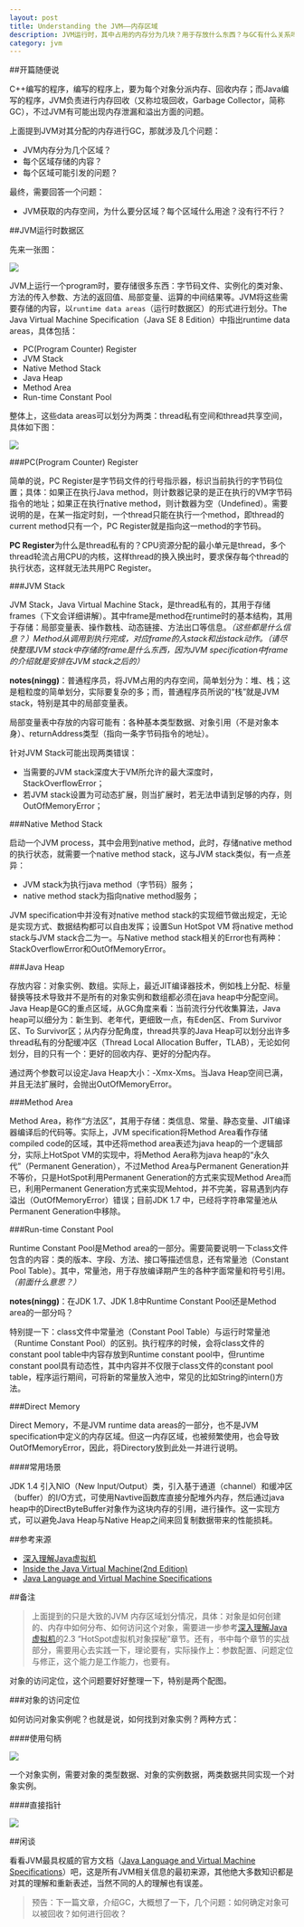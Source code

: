 ```yaml
---
layout: post
title: Understanding the JVM——内存区域
description: JVM运行时，其中占用的内存分为几块？用于存放什么东西？与GC有什么关系吗？
category: jvm
---
```



##开篇随便说

C++编写的程序，编写的程序上，要为每个对象分派内存、回收内存；而Java编写的程序，JVM负责进行内存回收（又称垃圾回收，Garbage Collector，简称GC），不过JVM有可能出现内存泄漏和溢出方面的问题。

上面提到JVM对其分配的内存进行GC，那就涉及几个问题：

* JVM内存分为几个区域？
* 每个区域存储的内容？
* 每个区域可能引发的问题？

最终，需要回答一个问题：

* JVM获取的内存空间，为什么要分区域？每个区域什么用途？没有行不行？

##JVM运行时数据区

先来一张图：

![](/images/understanding-jvm/internal-arch-of-jvm.gif)

JVM上运行一个program时，要存储很多东西：字节码文件、实例化的类对象、方法的传入参数、方法的返回值、局部变量、运算的中间结果等。JVM将这些需要存储的内容，以`runtime data areas`（运行时数据区）的形式进行划分。The Java Virtual Machine Specification（Java SE 8 Edition）中指出runtime data areas，具体包括：

* PC(Program Counter) Register
* JVM Stack
* Native Method Stack
* Java Heap
* Method Area
* Run-time Constant Pool

整体上，这些data areas可以划分为两类：thread私有空间和thread共享空间，具体如下图：

![](/images/understanding-jvm/runtime-data-areas.png)


###PC(Program Counter) Register

简单的说，PC Register是字节码文件的行号指示器，标识当前执行的字节码位置；具体：如果正在执行Java method，则计数器记录的是正在执行的VM字节码指令的地址；如果正在执行native method，则计数器为空（Undefined）。需要说明的是，在某一指定时刻，一个thread只能在执行一个method，即thread的current method只有一个，PC Register就是指向这一method的字节码。

**PC Register**为什么是thread私有的？CPU资源分配的最小单元是thread，多个thread轮流占用CPU的内核，这样thread的换入换出时，要求保存每个thread的执行状态，这样就无法共用PC Register。




###JVM Stack

JVM Stack，Java Virtual Machine Stack，是thread私有的，其用于存储frames（下文会详细讲解）。其中frame是method在runtime时的基本结构，其用于存储：局部变量表、操作数栈、动态链接、方法出口等信息。*（这些都是什么信息？）*Method从调用到执行完成，对应frame的入stack和出stack动作。*（请尽快整理JVM stack中存储的frame是什么东西，因为JVM specification中frame的介绍就是安排在JVM stack之后的）*

**notes(ningg)**：普通程序员，将JVM占用的内存空间，简单划分为：堆、栈；这是粗粒度的简单划分，实际要复杂的多；而，普通程序员所说的“栈”就是JVM stack，特别是其中的局部变量表。

局部变量表中存放的内容可能有：各种基本类型数据、对象引用（不是对象本身）、returnAddress类型（指向一条字节码指令的地址）。

针对JVM Stack可能出现两类错误：

* 当需要的JVM stack深度大于VM所允许的最大深度时，StackOverflowError；
* 若JVM stack设置为可动态扩展，则当扩展时，若无法申请到足够的内存，则OutOfMemoryError；




###Native Method Stack


启动一个JVM process，其中会用到native method，此时，存储native method的执行状态，就需要一个native method stack，这与JVM stack类似，有一点差异：

* JVM stack为执行java method（字节码）服务；
* native method stack为指向native method服务；

JVM specification中并没有对native method stack的实现细节做出规定，无论是实现方式、数据结构都可以自由发挥；设置Sun HotSpot VM 将native method stack与JVM stack合二为一。与Native method stack相关的Error也有两种：StackOverflowError和OutOfMemoryError。


###Java Heap

存放内容：对象实例、数组。实际上，最近JIT编译器技术，例如栈上分配、标量替换等技术导致并不是所有的对象实例和数组都必须在java heap中分配空间。Java Heap是GC的重点区域，从GC角度来看：当前流行分代收集算法，Java heap可以细分为：新生到、老年代，更细致一点，有Eden区、From Survivor区、To Survivor区；从内存分配角度，thread共享的Java Heap可以划分出许多thread私有的分配缓冲区（Thread Local Allocation Buffer，TLAB），无论如何划分，目的只有一个：更好的回收内存、更好的分配内存。

通过两个参数可以设定Java Heap大小：-Xmx\-Xms。当Java Heap空间已满，并且无法扩展时，会抛出OutOfMemoryError。


###Method Area


Method Area，称作“方法区”，其用于存储：类信息、常量、静态变量、JIT编译器编译后的代码等。实际上，JVM specification将Method Area看作存储compiled code的区域，其中还将method area表述为java heap的一个逻辑部分，实际上HotSpot VM的实现中，将Method Aera称为java heap的“永久代”（Permanent Generation），不过Method Area与Permanent Generation并不等价，只是HotSpot利用Permanent Generation的方式来实现Method Area而已，利用Permanent Generation方式来实现Mehtod，并不完美，容易遇到内存溢出（OutOfMemoryError）错误；目前JDK 1.7 中，已经将字符串常量池从Permanent Generation中移除。



###Run-time Constant Pool



Runtime Constant Pool是Method area的一部分。需要简要说明一下class文件包含的内容：类的版本、字段、方法、接口等描述信息，还有常量池（Constant Pool Table）。其中，常量池，用于存放编译期产生的各种字面常量和符号引用。*（前面什么意思？）*


**notes(ningg)**：在JDK 1.7、JDK 1.8中Runtime Constant Pool还是Method area的一部分吗？

特别提一下：class文件中常量池（Constant Pool Table）与运行时常量池（Runtime Constant Pool）的区别。执行程序的时候，会将class文件的constant pool table中内容存放到Runtime constant pool中，但runtime constant pool具有动态性，其中内容并不仅限于class文件的constant pool table，程序运行期间，可将新的常量放入池中，常见的比如String的intern()方法。


###Direct Memory

Direct Memory，不是JVM runtime data areas的一部分，也不是JVM specification中定义的内存区域。但这一内存区域，也被频繁使用，也会导致OutOfMemoryError，因此，将Directory放到此处一并进行说明。

####常用场景

JDK 1.4 引入NIO（New Input/Output）类，引入基于通道（channel）和缓冲区（buffer）的I/O方式，可使用Navtive函数库直接分配堆外内存，然后通过java heap中的DirectByteBuffer对象作为这块内存的引用，进行操作。这一实现方式，可以避免Java Heap与Native Heap之间来回复制数据带来的性能损耗。




##参考来源

* [深入理解Java虚拟机][深入理解Java虚拟机]
* [Inside the Java Virtual Machine(2nd Edition)][Inside the Java Virtual Machine(2nd Edition)]
* [Java Language and Virtual Machine Specifications][Java Language and Virtual Machine Specifications]


##备注

> 上面提到的只是大致的JVM 内存区域划分情况，具体：对象是如何创建的、内存中如何分布、如何访问这个对象，需要进一步参考[深入理解Java虚拟机][深入理解Java虚拟机]的2.3 “HotSpot虚拟机对象探秘”章节。还有，书中每个章节的实战部分，需要用心去实践一下，理论要有，实际操作上：参数配置、问题定位与修正，这个能力是工作能力，也要有。

对象的访问定位，这个问题要好好整理一下，特别是两个配图。

###对象的访问定位

如何访问对象实例呢？也就是说，如何找到对象实例？两种方式：

####使用句柄

![](/images/understanding-jvm/reference-pool.jpg)

一个对象实例，需要对象的类型数据、对象的实例数据，两类数据共同实现一个对象实例。

####直接指针


![](/images/understanding-jvm/direct-reference.jpg)

##闲谈

看看JVM最具权威的官方文档（[Java Language and Virtual Machine Specifications][Java Language and Virtual Machine Specifications]）吧，这是所有JVM相关信息的最初来源，其他绝大多数知识都是对其的理解和重新表述，当然不同的人的理解也有误差。


> 预告：下一篇文章，介绍GC，大概想了一下，几个问题：如何确定对象可以被回收？如何进行回收？


[Java Language and Virtual Machine Specifications]:			http://docs.oracle.com/javase/specs/
[深入理解Java虚拟机]:										http://book.douban.com/subject/24722612/
[NingG]:    												http://ningg.github.com  "NingG"
[Inside the Java Virtual Machine(2nd Edition)]:							http://www.artima.com/insidejvm/blurb.html